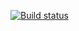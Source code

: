 [![Build status](https://ci.appveyor.com/api/projects/status/8mo6v43lfrmvdmxp?svg=true)](https://ci.appveyor.com/project/juliavolk96/regexp)